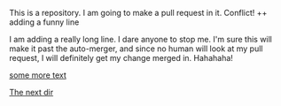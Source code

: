 This is a repository.  I am going to make a pull request in it.
Conflict!
++ adding a funny line

I am adding a really long line.  I dare anyone to stop me.  I'm sure this will make it
past the auto-merger, and since no human will look at my pull request, I will definitely
get my change merged in.  Hahahaha!

[some more text](README.md)

[The next dir](dir/file.md)
